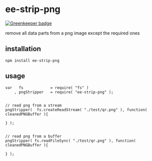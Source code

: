 # ee-strip-png

[![Greenkeeper badge](https://badges.greenkeeper.io/eventEmitter/ee-strip-png.svg)](https://greenkeeper.io/)

remove all data parts from a png image except the required ones

## installation

	npm install ee-strip-png

## usage

	
	var   fs 			= require( "fs" )
		, pngStripper 	= require( "ee-strip-png" );

	
	// read png from a stream
	pngStripper(  fs.createReadStream( "./test/qr.png" ), function( cleanedPNGBuffer ){
		
	} );


	// read png from a buffer
	pngStripper( fs.readFileSync( "./test/qr.png" ), function( cleanedPNGBuffer ){

	} );